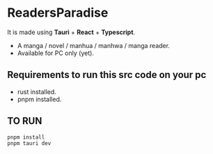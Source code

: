 # ReadersParadise
It is made using **Tauri** + **React** + **Typescript**.
 - A manga / novel / manhua / manhwa / manga reader.
 - Available for PC only (yet).



## Requirements to run this src code on your pc
 - rust installed.
 - pnpm installed.

## TO RUN
``` 
pnpm install
pnpm tauri dev
```